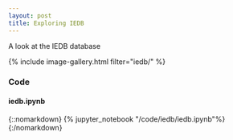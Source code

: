 ```yaml
---
layout: post
title: Exploring IEDB
---
```


A look at the IEDB database

{% include image-gallery.html filter="iedb/" %}

### Code 
#### iedb.ipynb


{::nomarkdown}
{% jupyter_notebook "/code/iedb/iedb.ipynb"%}
{:/nomarkdown}
